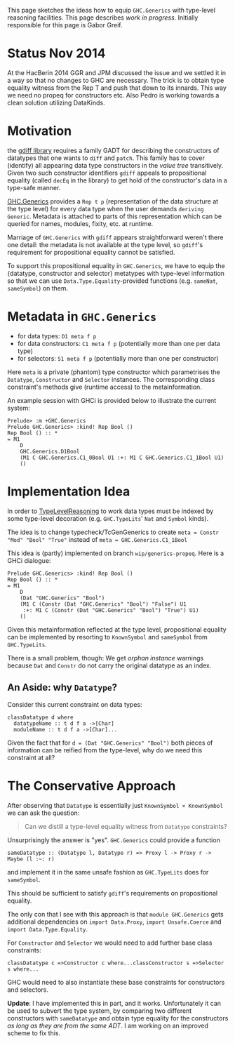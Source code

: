 
This page sketches the ideas how to equip `GHC.Generics` with type-level reasoning facilities. This page describes *work in progress*. Initially responsible for this page is Gabor Greif.

# Status Nov 2014


At the HacBerin 2014 GGR and JPM discussed the issue and we settled it in a way so that no changes to GHC are necessary. The trick is to obtain type equality witness from the Rep T and push that down to its innards. This way we need no propeq for constructors etc. Also Pedro is working towards a clean solution utilizing DataKinds.

# Motivation


the [gdiff library](https://hackage.haskell.org/package/gdiff) requires a family GADT for describing the constructors of datatypes that one wants to `diff` and `patch`. This family has to cover (identify) all appearing data type constructors in the *value tree* transitively. Given two such constructor identifiers `gdiff` appeals to propositional equality (called `decEq` in the library) to get hold of the constructor's data in a type-safe manner.

[GHC.Generics](http://www.haskell.org/ghc/docs/latest/html/libraries/base-4.7.0.0/GHC-Generics.html) provides a `Rep t p` (representation of the data structure at the type level) for every data type when the user demands `deriving Generic`. Metadata is attached to parts of this representation which can be queried for names, modules, fixity, etc. at runtime.


Marriage of `GHC.Generics` with `gdiff` appears straightforward weren't there one detail: the metadata is not available at the type level, so `gdiff`'s requirement for propositional equality cannot be satisfied.


To support this propositional equality in `GHC.Generics`, we have to equip the {datatype, constructor and selector} metatypes with type-level information so that we can use `Data.Type.Equality`-provided functions (e.g. `sameNat`, `sameSymbol`) on them.

# Metadata in `GHC.Generics`

- for data types: `D1 meta f p`
- for data constructors: `C1 meta f p` (potentially more than one per data type)
- for selectors: `S1 meta f p` (potentially more than one per constructor)


Here `meta` is a private (phantom) type constructor which parametrises the `Datatype`, `Constructor` and `Selector` instances. The corresponding class constraint's methods give (runtime access) to the metainformation.


An example session with GHCi is provided below to illustrate the current system:

```wiki
Prelude> :m +GHC.Generics 
Prelude GHC.Generics> :kind! Rep Bool ()
Rep Bool () :: *
= M1
    D
    GHC.Generics.D1Bool
    (M1 C GHC.Generics.C1_0Bool U1 :+: M1 C GHC.Generics.C1_1Bool U1)
    ()
```

# Implementation Idea


In order to [TypeLevelReasoning](type-level-reasoning) to work data types must be indexed by some type-level decoration (e.g. `GHC.TypeLits`' `Nat` and `Symbol` kinds).


The idea is to change typecheck/TcGenGenerics to create
`meta = Constr "Mod" "Bool" "True"`
instead of `meta = GHC.Generics.C1_1Bool`


This idea is (partly) implemented on branch `wip/generics-propeq`. Here is a GHCi dialogue:

```wiki
Prelude GHC.Generics> :kind! Rep Bool ()
Rep Bool () :: *
= M1
    D
    (Dat "GHC.Generics" "Bool")
    (M1 C (Constr (Dat "GHC.Generics" "Bool") "False") U1
     :+: M1 C (Constr (Dat "GHC.Generics" "Bool") "True") U1)
    ()
```


Given this metainformation reflected at the type level, propositional equality
can be implemented by resorting to `KnownSymbol` and `sameSymbol` from `GHC.TypeLits`.


There is a small problem, though: We get *orphan instance* warnings because `Dat` and `Constr` do not carry the original datatype as an index.

## An Aside: why `Datatype`?


Consider this current constraint on data types:

```
classDatatype d where
  datatypeName :: t d f a ->[Char]
  moduleName :: t d f a ->[Char]...
```


Given the fact that for `d = (Dat "GHC.Generics" "Bool")` both pieces of information can be reified from the type-level, why do we need this constraint at all?

# The Conservative Approach


After observing that `Datatype` is essentially just `KnownSymbol × KnownSymbol` we can ask the question:

>
> Can we distill a type-level equality witness from `Datatype` constraints?


Unsurprisingly the answer is "yes". `GHC.Generics` could provide a function

```wiki
sameDatatype :: (Datatype l, Datatype r) => Proxy l -> Proxy r -> Maybe (l :~: r)
```


and implement it in the same unsafe fashion as `GHC.TypeLits` does for `sameSymbol`.


This should be sufficient to satisfy `gdiff`'s requirements on propositional equality.


The only con that I see with this approach is that `module GHC.Generics` gets additional
dependencies on `import Data.Proxy`, `import Unsafe.Coerce` and `import Data.Type.Equality`.


For `Constructor` and `Selector` we would need to add further base class constraints:

```
classDatatype c =>Constructor c where...classConstructor s =>Selector s where...
```


GHC would need to also instantiate these base constraints for constructors and selectors.

**Update**: I have implemented this in part, and it works. Unfortunately it can be used to subvert the type system, by comparing two different constructors with `sameDatatype` and obtain type equality for the constructors *as long as they are from the same ADT*. I am working on an improved scheme to fix this.
